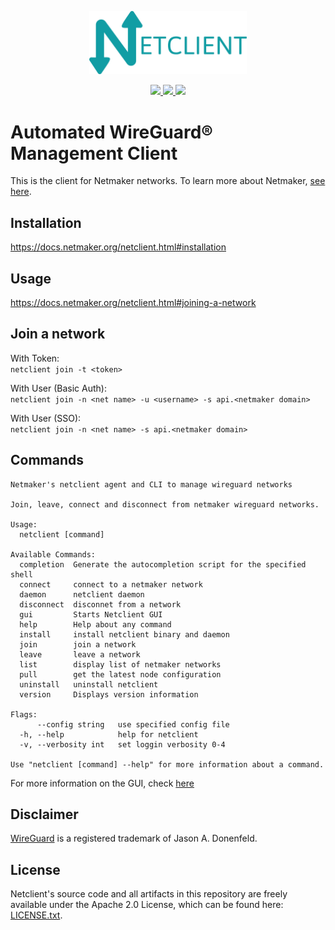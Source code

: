 
<p align="center">
  <a href="https://netmaker.io">
  <img src="./netclient.png" width="50%"><break/>
  </a>
</p>

<p align="center">
  <a href="https://github.com/gravitl/netmaker/releases">
    <img src="https://img.shields.io/badge/Version-0.18.4-informational?style=flat-square" />
  </a>
  <a href="https://hub.docker.com/r/gravitl/netclient/tags">
    <img src="https://img.shields.io/docker/pulls/gravitl/netclient?label=downloads" />
  </a>
  <a href="https://goreportcard.com/report/github.com/gravitl/netclient">
    <img src="https://goreportcard.com/badge/github.com/gravitl/netclient" />
  </a>
</p>

# Automated WireGuard® Management Client 

This is the client for Netmaker networks. To learn more about Netmaker, [see here](http://github.com/gravitl/netmaker).

## Installation

https://docs.netmaker.org/netclient.html#installation

## Usage

https://docs.netmaker.org/netclient.html#joining-a-network

## Join a network

With Token:  
`netclient join -t <token>`

With User (Basic Auth):  
`netclient join -n <net name> -u <username> -s api.<netmaker domain>`

With User (SSO):  
`netclient join -n <net name> -s api.<netmaker domain>`

## Commands
```
Netmaker's netclient agent and CLI to manage wireguard networks

Join, leave, connect and disconnect from netmaker wireguard networks.

Usage:
  netclient [command]

Available Commands:
  completion  Generate the autocompletion script for the specified shell
  connect     connect to a netmaker network
  daemon      netclient daemon
  disconnect  disconnet from a network
  gui         Starts Netclient GUI
  help        Help about any command
  install     install netclient binary and daemon
  join        join a network
  leave       leave a network
  list        display list of netmaker networks
  pull        get the latest node configuration
  uninstall   uninstall netclient
  version     Displays version information

Flags:
      --config string   use specified config file
  -h, --help            help for netclient
  -v, --verbosity int   set loggin verbosity 0-4

Use "netclient [command] --help" for more information about a command.
```

For more information on the GUI, check [here](./gui/README.md)

## Disclaimer
 [WireGuard](https://wireguard.com/) is a registered trademark of Jason A. Donenfeld.

## License

Netclient's source code and all artifacts in this repository are freely available under the Apache 2.0 License, which can be found here: [LICENSE.txt](./LICENSE.txt).
